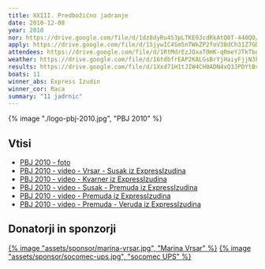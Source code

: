 ```yaml
---
title: XXIII. Predbožično jadranje
date: 2010-12-08
year: 2010
nor: https://drive.google.com/file/d/1dz8dyRu453pLTKE0JcdRkAtQ0T-440QO/view?usp=sharing
apply: https://drive.google.com/file/d/15jywIC4Sm5nTWkZP2foV38dCh31Z7GD6/view?usp=sharing
attendees: https://drive.google.com/file/d/1RtMdrEzJOxaT0HK-qRmeYJTkTbgZmpMi/view?usp=sharing
weather: https://drive.google.com/file/d/16tdbfrEAP2KALGsBrYjHaiyFjjN3kpO0/view?usp=sharing
results: https://drive.google.com/file/d/1Xxd71H1tJIW4CH0ADN4xQ3JPDYtBv5tD/view?usp=sharing
boats: 11
winner_abs: Express Izudin
winner_cor: Raca
summary: "11 jadrnic"
---
```


{% image "./logo-pbj-2010.jpg", "PBJ 2010" %}

## Vtisi
 - [PBJ 2010 - foto](https://photos.app.goo.gl/pqBY645ty93wvjUf6)
 - [PBJ 2010 - video - Vrsar - Susak iz ExpressIzudina](http://www.youtube.com/watch?v=j9AzeJg79E8)
 - [PBJ 2010 - video - Kvarner iz ExpressIzudina](http://www.youtube.com/watch?v=oP3Y0PwF31s)
 - [PBJ 2010 - video - Susak - Premuda iz ExpressIzudina](http://www.youtube.com/watch?v=k2CFMk_ukrk)
 - [PBJ 2010 - video - Premuda iz ExpressIzudina](http://www.youtube.com/watch?v=5PxpuiDfSAM)
 - [PBJ 2010 - video - Premuda - Veruda iz ExpressIzudina](http://www.youtube.com/watch?v=1hDYCiamXZw)

## Donatorji in sponzorji

[{% image "assets/sponsor/marina-vrsar.jpg", "Marina Vrsar" %}](http://montraker.hr/)
[{% image "assets/sponsor/socomec-ups.jpg", "socomec UPS" %}]()
